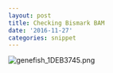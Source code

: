 ```yaml
---
layout: post
title: Checking Bismark BAM
date: '2016-11-27'
categories: snippet
---
```



<img src="http://eagle.fish.washington.edu/cnidarian/skitch/genefish_1DEB3745.png" alt="genefish_1DEB3745.png"/>

